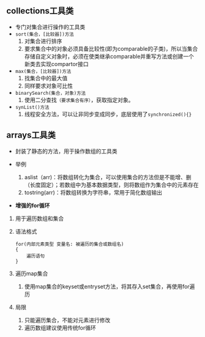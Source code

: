 ## collections工具类
* 专门对集合进行操作的工具类
* `sort(集合，[比较器])方法`
    1. 对集合进行排序
    2. 要求集合中的对象必须具备比较性(即为comparable的子类)，所以当集合存储自定义对象时，必须在使类继承comparable并重写方法或创建一个新类去实现compartor接口
* `max(集合，[比较器])方法`
    1. 找集合中的最大值
    2. 同样要求对象可比性
* `binarySearch(集合，对象)方法`
    1. 使用二分查找`（要求集合有序）`，获取指定对象。
* `synList()方法`
    1. 线程安全方法，可以让非同步变成同步，底层使用了`synchronized(){}`

## arrays工具类
* 封装了静态的方法，用于操作数组的工具类
* 举例
    1. aslist（arr)：将数组转化为集合，可以使用集合的方法但是不能增、删（长度固定）；若数组中为基本数据类型，则将数组作为集合中的元素存在
    2. tostring(arr)：将数组转换为字符串，常用于简化数组输出

* **增强的for循环**
1. 用于遍历数组和集合

2. 语法格式
    ```
    for(内部元素类型 变量名: 被遍历的集合或数组名)
    {
        遍历语句
    }
    ```
3. 遍历map集合
    1. 使用map集合的keyset或entryset方法，将其存入set集合，再使用for遍历
4. 局限
    1. 只能遍历集合，不能对元素进行修改
    2. 遍历数组建议使用传统for循环